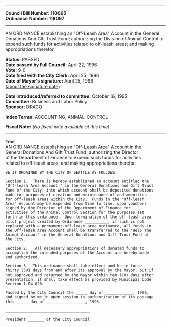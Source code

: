 * * * * *  
  
**Council Bill Number: [](#h0)[](#h2)110965**   
**Ordinance Number: 118097**  
  
* * * * *  
  
AN ORDINANCE establishing an "Off-Leash Area" Account in the General Donations And Gift Trust Fund; authorizing the Division of Animal Control to expend such funds for activities related to off-leash areas; and making appropriations therefor.  
  
**Status:** PASSED   
**Date passed by Full Council:** April 22, 1996   
**Vote:** 9-0   
**Date filed with the City Clerk:** April 25, 1996   
**Date of Mayor's signature:** April 25, 1996   
[(about the signature date)](/~public/approvaldate.htm)   
  
  
**Date introduced/referred to committee:** October 16, 1995   
**Committee:** Business and Labor Policy   
**Sponsor:** DRAGO   
  
**Index Terms:** ACCOUNTING, ANIMAL-CONTROL  
  
**Fiscal Note:** *(No fiscal note available at this time)*  
  
* * * * *  
  
**Text**  
    AN ORDINANCE establishing an "Off-Leash Area" Account in the  
    General Donations And Gift Trust Fund; authorizing the Director  
    of the Department of Finance to expend such funds for activities  
    related to off-leash areas; and making appropriations therefor.  
  
    BE IT ORDAINED BY THE CITY OF SEATTLE AS FOLLOWS:  
  
    Section 1.  There is hereby established an account entitled the  
    "Off-leash Area Account," in the General Donations and Gift Trust  
    Fund of the City, into which account shall be deposited donations  
    made for purposes of creation and maintenance of and amenities  
    for off-leash areas within the City.  Funds in the "Off-leash  
    Area" Account may be expended from time to time, upon vouchers  
    signed by the Director of the Department of Finance for  
    activities of the Animal Control Section for the purposes set  
    forth in this ordinance.  Upon termination of the off-leash area  
    pilot project created by Ordinance __________, if such is not  
    replaced with a permanent off-leash area ordinance, all funds in  
    the Off-leash Area Account shall be transferred to the "Help the  
    Animal Account" in the General Donations and Gift Trust Fund of  
    the City.  
  
    Section 2.   All necessary appropriations of donated funds to  
    accomplish the intended purposes of the Account are hereby made  
    and authorized.  
  
    Section 3.  This ordinance shall take effect and be in force  
    thirty (30) days from and after its approval by the Mayor, but if  
    not approved and returned by the Mayor within ten (10) days after  
    presentation, it shall take effect as provided by Municipal Code  
    Section 1.04.020.  
  
    Passed by the City Council the _____ day of ____________, 1996,  
    and signed by me in open session in authentication of its passage  
    this _____ day of _________________, 1996.  
  
    _____________________________________  
  
    President _______ of the City Council  
